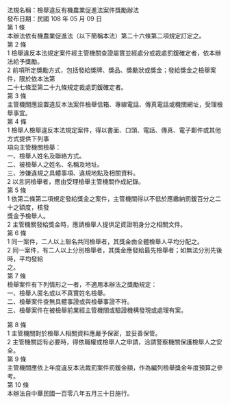 法規名稱：檢舉違反有機農業促進法案件獎勵辦法  
發布日期：民國 108 年 05 月 09 日  
第 1 條  
本辦法依有機農業促進法（以下簡稱本法）第二十六條第二項規定訂定之。  
第 2 條  
1 檢舉違反本法規定案件經主管機關查證屬實並經處分或裁處罰鍰確定者，依本辦法給予獎勵。  
2 前項所定獎勵方式，包括發給獎牌、獎品、獎勵狀或獎金；發給獎金之檢舉案件，限於依本法第  
二十七條至第二十九條規定裁處罰鍰確定者。  
第 3 條  
主管機關應設置違反本法案件檢舉信箱、專線電話、傳真電話或機關網址，受理檢舉事宜。  
第 4 條  
1 檢舉人檢舉違反本法規定案件，得以書面、口頭、電話、傳真、電子郵件或其他方式提供下列事  
項向主管機關檢舉：  
一、檢舉人姓名及聯絡方式。  
二、被檢舉人之姓名、名稱及地址。  
三、涉嫌違規之具體事項、違規地點及相關資料。  
2 以言詞檢舉者，應由受理檢舉主管機關作成紀錄。  
第 5 條  
1 依第二條第二項規定發給獎金之案件，主管機關得以不低於應繳納罰鍰百分之二十之額度，核發  
獎金予檢舉人。  
2 主管機關發給獎金時，應請檢舉人提供足資證明身分之相關文件。  
第 6 條  
1 同一案件，二人以上聯名共同檢舉者，其獎金由全體檢舉人平均分配之。  
2 同一案件，有二人以上分別檢舉者，其獎金應發給最先檢舉者；如無法分別先後時，平均發給  
之。  
第 7 條  
檢舉案件有下列情形之一者，不適用本辦法之獎勵規定：  
一、檢舉人匿名或以不真實姓名檢舉。  
二、檢舉案件查無具體事證或與檢舉事證不符。  
三、檢舉案件在被檢舉前業經主管機關或驗證機構發現或處理有案。  


第 8 條  
1 主管機關對於檢舉人相關資料應嚴予保密，並妥善保管。  
2 主管機關認有必要時，得依職權或檢舉人之申請，洽請警察機關保護檢舉人之安全。  
第 9 條  
主管機關應依上年度違反本法裁罰案件罰鍰金額，作為編列檢舉獎金年度預算之參考。  
第 10 條  
本辦法自中華民國一百零八年五月三十日施行。  


